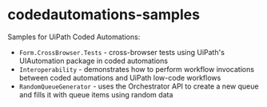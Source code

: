 # codedautomations-samples
Samples for UiPath Coded Automations:
- `Form.CrossBrowser.Tests` - cross-browser tests using UiPath's UIAutomation package in coded automations
- `Interoperability` - demonstrates how to perform workflow invocations between coded automations and UiPath low-code workflows
- `RandomQueueGenerator` - uses the Orchestrator API to create a new queue and fills it with queue items using random data
